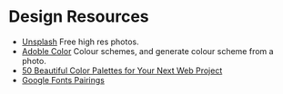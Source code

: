 # Design Resources
- [Unsplash](https://unsplash.com/) Free high res photos.
- [Adoble Color](https://color.adobe.com/) Colour schemes, and generate colour scheme from a photo.
- [50 Beautiful Color Palettes for Your Next Web Project](http://www.dtelepathy.com/blog/inspiration/beautiful-color-palettes-for-your-next-web-project)
- [Google Fonts Pairings](https://femmebot.github.io/google-type/)
